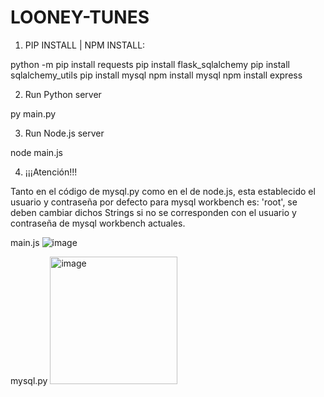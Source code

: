 # LOONEY-TUNES

1. PIP INSTALL | NPM INSTALL:

python -m pip install requests
pip install flask_sqlalchemy
pip install sqlalchemy_utils
pip install mysql
npm install mysql
npm install express


2. Run Python server

py main.py


3. Run Node.js server

node main.js


4. ¡¡¡Atención!!!

Tanto en el código de mysql.py como en el de node.js, esta establecido el usuario y contraseña por defecto para mysql workbench es: 'root', se deben 
cambiar dichos Strings si no se corresponden con el usuario y contraseña de mysql workbench actuales. 

main.js
![image](https://user-images.githubusercontent.com/72606629/209454727-755b07fc-1dfd-4c44-aa6f-0dec3f67a973.png)

mysql.py
<img width="204" alt="image" src="https://user-images.githubusercontent.com/72606629/209454739-399e01b4-5f2b-4067-9b47-ba94b0aab4ba.png">
